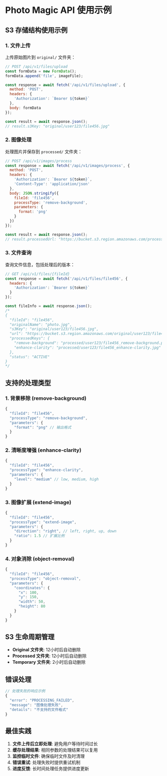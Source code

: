 # Photo Magic API 使用示例

## S3 存储结构使用示例

### 1. 文件上传

上传原始图片到 `original/` 文件夹：

```javascript
// POST /api/v1/files/upload
const formData = new FormData();
formData.append('file', imageFile);

const response = await fetch('/api/v1/files/upload', {
  method: 'POST',
  headers: {
    'Authorization': `Bearer ${token}`
  },
  body: formData
});

const result = await response.json();
// result.s3Key: "original/user123/file456.jpg"
```

### 2. 图像处理

处理图片并保存到 `processed/` 文件夹：

```javascript
// POST /api/v1/images/process
const response = await fetch('/api/v1/images/process', {
  method: 'POST',
  headers: {
    'Authorization': `Bearer ${token}`,
    'Content-Type': 'application/json'
  },
  body: JSON.stringify({
    fileId: 'file456',
    processType: 'remove-background',
    parameters: {
      format: 'png'
    }
  })
});

const result = await response.json();
// result.processedUrl: "https://bucket.s3.region.amazonaws.com/processed/user123/file456_remove-background.png"
```

### 3. 文件查询

查询文件信息，包括处理后的版本：

```javascript
// GET /api/v1/files/{fileId}
const response = await fetch('/api/v1/files/file456', {
  headers: {
    'Authorization': `Bearer ${token}`
  }
});

const fileInfo = await response.json();
/*
{
  "fileId": "file456",
  "originalName": "photo.jpg",
  "s3Key": "original/user123/file456.jpg",
  "url": "https://bucket.s3.region.amazonaws.com/original/user123/file456.jpg",
  "processedKeys": {
    "remove-background": "processed/user123/file456_remove-background.png",
    "enhance-clarity": "processed/user123/file456_enhance-clarity.jpg"
  },
  "status": "ACTIVE"
}
*/
```

## 支持的处理类型

### 1. 背景移除 (remove-background)

```javascript
{
  "fileId": "file456",
  "processType": "remove-background",
  "parameters": {
    "format": "png" // 输出格式
  }
}
```

### 2. 清晰度增强 (enhance-clarity)

```javascript
{
  "fileId": "file456",
  "processType": "enhance-clarity",
  "parameters": {
    "level": "medium" // low, medium, high
  }
}
```

### 3. 图像扩展 (extend-image)

```javascript
{
  "fileId": "file456",
  "processType": "extend-image",
  "parameters": {
    "direction": "right", // left, right, up, down
    "ratio": 1.5 // 扩展比例
  }
}
```

### 4. 对象消除 (object-removal)

```javascript
{
  "fileId": "file456",
  "processType": "object-removal",
  "parameters": {
    "coordinates": {
      "x": 100,
      "y": 150,
      "width": 50,
      "height": 80
    }
  }
}
```

## S3 生命周期管理

- **Original 文件夹**: 12小时后自动删除
- **Processed 文件夹**: 12小时后自动删除
- **Temporary 文件夹**: 2小时后自动删除

## 错误处理

```javascript
// 处理失败的响应示例
{
  "error": "PROCESSING_FAILED",
  "message": "图像处理失败",
  "details": "不支持的文件格式"
}
```

## 最佳实践

1. **文件上传后立即处理**: 避免用户等待时间过长
2. **缓存处理结果**: 相同参数的处理结果可以复用
3. **监控临时文件**: 确保临时文件及时清理
4. **错误重试**: 处理失败时提供重试机制
5. **进度反馈**: 长时间处理任务提供进度更新